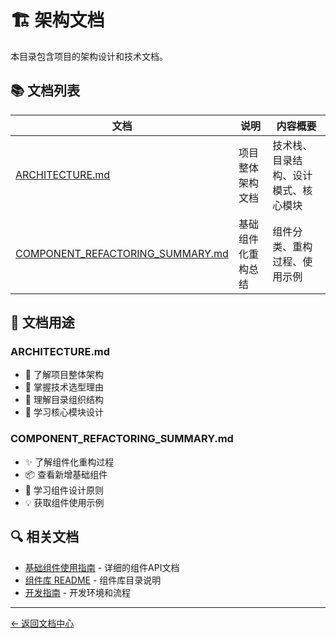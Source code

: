 # 🏗️ 架构文档

本目录包含项目的架构设计和技术文档。

## 📚 文档列表

| 文档 | 说明 | 内容概要 |
|------|------|---------|
| [ARCHITECTURE.md](ARCHITECTURE.md) | 项目整体架构文档 | 技术栈、目录结构、设计模式、核心模块 |
| [COMPONENT_REFACTORING_SUMMARY.md](COMPONENT_REFACTORING_SUMMARY.md) | 基础组件化重构总结 | 组件分类、重构过程、使用示例 |

## 🎯 文档用途

### ARCHITECTURE.md
- 📐 了解项目整体架构
- 🔧 掌握技术选型理由
- 📂 理解目录组织结构
- 🧩 学习核心模块设计

### COMPONENT_REFACTORING_SUMMARY.md
- ✨ 了解组件化重构过程
- 📦 查看新增基础组件
- 🎨 学习组件设计原则
- 💡 获取组件使用示例

## 🔍 相关文档

- [基础组件使用指南](../guides/BASE_COMPONENTS_GUIDE.md) - 详细的组件API文档
- [组件库 README](../../src/components/common/README.md) - 组件库目录说明
- [开发指南](../development/DEVELOPMENT.md) - 开发环境和流程

---

[← 返回文档中心](../README.md)

